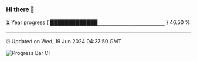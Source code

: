 ### Hi there 👋

⏳ Year progress { █████████████▁▁▁▁▁▁▁▁▁▁▁▁▁▁▁▁▁ } 46.50 %

---

⏰ Updated on Wed, 19 Jun 2024 04:37:50 GMT

![Progress Bar CI](https://github.com/IshwaranRudhara/GIT-ACTION/workflows/Progress%20Bar%20CI/badge.svg)
